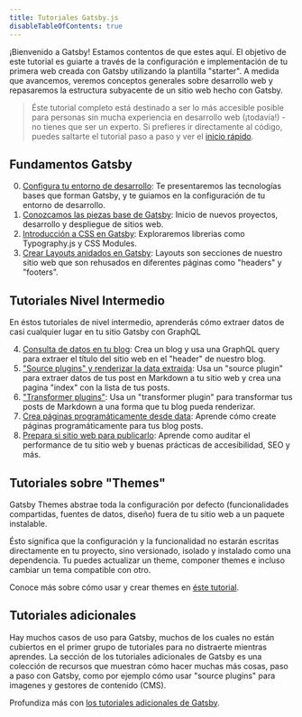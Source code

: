 ```yaml
---
title: Tutoriales Gatsby.js
disableTableOfContents: true
---
```


¡Bienvenido a Gatsby! Estamos contentos de que estes aquí. El objetivo de este tutorial es guiarte a través de la configuración e implementación de tu primera web creada con Gatsby utilizando la plantilla "starter". A medida que avancemos, veremos conceptos generales sobre desarrollo web y repasaremos la estructura subyacente de un sitio web hecho con Gatsby.

> Éste tutorial completo está destinado a ser lo más accesible posible para personas sin mucha experiencia en desarrollo web (¡todavía!) - no tienes que ser un experto. Si prefieres ir directamente al código, puedes saltarte el tutorial paso a paso y ver el [inicio rápido](/docs/quick-start/).

## Fundamentos Gatsby

0.  [Configura tu entorno de desarrollo](/tutorial/part-zero/): Te presentaremos las tecnologías bases que forman Gatsby, y te guiamos en la configuración de tu entorno de desarrollo.
1.  [Conozcamos las piezas base de Gatsby](/tutorial/part-one/): Inicio de nuevos proyectos, desarrollo y despliegue de sitios web.
2.  [Introducción a CSS en Gatsby](/tutorial/part-two/): Exploraremos librerias como Typography.js y CSS Modules.
3.  [Crear Layouts anidados en Gatsby](/tutorial/part-three/): Layouts son secciones de nuestro sitio web que son rehusados en diferentes páginas como "headers" y "footers".

## Tutoriales Nivel Intermedio

En éstos tutoriales de nivel intermedio, aprenderás cómo extraer datos de casi cualquier lugar en tu sitio Gatsby con GraphQL

4.  [Consulta de datos en tu blog](/tutorial/part-four/): Crea un blog y usa una GraphQL query para extraer el título del sitio web en el "header" de nuestro blog.
5.  ["Source plugins" y renderizar la data extraida](/tutorial/part-five/): Usa un "source plugin" para extraer datos de tus post en Markdown a tu sitio web y crea una pagina "index" con la lista de tus posts.
6.  ["Transformer plugins"](/tutorial/part-six/): Usa un "transformer plugin" para transformar tus posts de Markdown a una forma que tu blog pueda renderizar.
7.  [Crea páginas programáticamente desde data](/tutorial/part-seven/): Aprende cómo create páginas programáticamente para tus blog posts.
8.  [Prepara si sitio web para publicarlo](/tutorial/part-eight/): Aprende como auditar el performance de tu sitio web y buenas prácticas de accesibilidad, SEO y más.

## Tutoriales sobre "Themes"

Gatsby Themes abstrae toda la configuración por defecto (funcionalidades compartidas, fuentes de datos, diseño) fuera de tu sitio web a un paquete instalable.

Ésto significa que la configuración y la funcionalidad no estarán escritas directamente en tu proyecto, sino versionado, isolado y instalado como una dependencia. Tu puedes actualizar un theme, componer themes e incluso cambiar un tema compatible con otro.

Conoce más sobre cómo usar y crear themes en [éste tutorial](/tutorial/theme-tutorials/).

## Tutoriales adicionales

Hay muchos casos de uso para Gatsby, muchos de los cuales no están cubiertos en el primer grupo de tutoriales para no distraerte mientras aprendes. La sección de los tutoriales adicionales de Gatsby es una colección de recursos que muestran cómo hacer muchas más cosas, paso a paso con Gatsby, como por ejemplo cómo usar "source plugins" para imagenes y gestores de contenido (CMS).

Profundiza más con [los tutoriales adicionales de Gatsby](/tutorial/additional-tutorials/).
